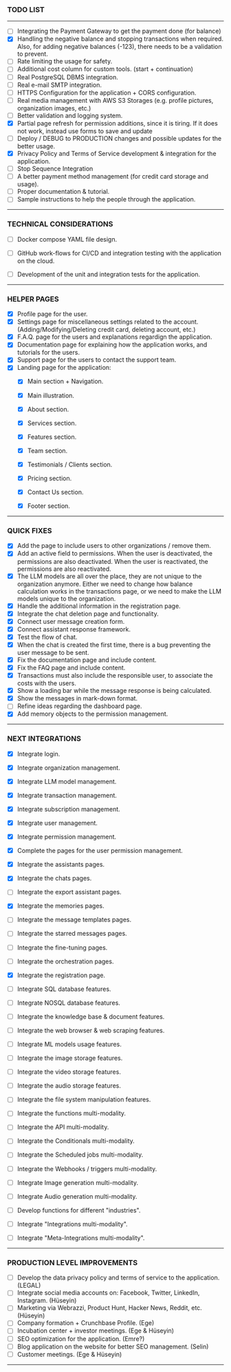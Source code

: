 
### TODO LIST

---

- [ ] Integrating the Payment Gateway to get the payment done (for balance)
- [X] Handling the negative balance and stopping transactions when required. Also, for adding negative balances (-123), there needs to be a validation to prevent.
- [ ] Rate limiting the usage for safety.
- [ ] Additional cost column for custom tools. (start + continuation)
- [ ] Real PostgreSQL DBMS integration.
- [ ] Real e-mail SMTP integration.
- [ ] HTTPS Configuration for the application + CORS configuration.
- [ ] Real media management with AWS S3 Storages (e.g. profile pictures, organization images, etc.)
- [ ] Better validation and logging system.
- [X] Partial page refresh for permission additions, since it is tiring. If it does not work, instead use forms to save and update
- [ ] Deploy / DEBUG to PRODUCTION changes and possible updates for the better usage.
- [X] Privacy Policy and Terms of Service development & integration for the application.
- [ ] Stop Sequence Integration
- [ ] A better payment method management (for credit card storage and usage).
- [ ] Proper documentation & tutorial.
- [ ] Sample instructions to help the people through the application.

---

### TECHNICAL CONSIDERATIONS

- [ ] Docker compose YAML file design.
- [ ] GitHub work-flows for CI/CD and integration testing with the application on the cloud.
- [ ] Development of the unit and integration tests for the application.


---


### HELPER PAGES

- [X] Profile page for the user.
- [X] Settings page for miscellaneous settings related to the account. (Adding/Modifying/Deleting credit card, deleting account, etc.)
- [X] F.A.Q. page for the users and explanations regardign the application.
- [X] Documentation page for explaining how the application works, and tutorials for the users.
- [X] Support page for the users to contact the support team.
- [X] Landing page for the application:
  - [X] Main section + Navigation.
  - [X] Main illustration.
  - [X] About section.
  - [X] Services section.
  - [X] Features section.
  - [X] Team section.
  - [X] Testimonials / Clients section.
  - [X] Pricing section.
  - [X] Contact Us section.
  - [X] Footer section.


---


### QUICK FIXES

- [X] Add the page to include users to other organizations / remove them.
- [X] Add an active field to permissions. When the user is deactivated, the permissions are also deactivated. When the user is reactivated, the permissions are also reactivated.
- [X] The LLM models are all over the place, they are not unique to the organization anymore. Either we need to change how balance calculation works in the transactions page, or we need to make the LLM models unique to the organization.
- [X] Handle the additional information in the registration page.
- [X] Integrate the chat deletion page and functionality.
- [X] Connect user message creation form.
- [X] Connect assistant response framework.
- [X] Test the flow of chat.
- [X] When the chat is created the first time, there is a bug preventing the user message to be sent.
- [X] Fix the documentation page and include content.
- [X] Fix the FAQ page and include content.
- [X] Transactions must also include the responsible user, to associate the costs with the users.
- [X] Show a loading bar while the message response is being calculated.
- [X] Show the messages in mark-down format.
- [ ] Refine ideas regarding the dashboard page.
- [X] Add memory objects to the permission management.
---


### NEXT INTEGRATIONS

- [X] Integrate login.
- [X] Integrate organization management.
- [X] Integrate LLM model management.
- [X] Integrate transaction management.
- [X] Integrate subscription management.
- [X] Integrate user management.
- [X] Integrate permission management.
- [X] Complete the pages for the user permission management.
- [X] Integrate the assistants pages.
- [X] Integrate the chats pages.
- [ ] Integrate the export assistant pages.
- [X] Integrate the memories pages.
- [ ] Integrate the message templates pages.
- [ ] Integrate the starred messages pages.
- [ ] Integrate the fine-tuning pages.
- [ ] Integrate the orchestration pages.
- [X] Integrate the registration page.
- [ ] Integrate SQL database features.
- [ ] Integrate NOSQL database features.
- [ ] Integrate the knowledge base & document features.
- [ ] Integrate the web browser & web scraping features.
- [ ] Integrate ML models usage features.
- [ ] Integrate the image storage features.
- [ ] Integrate the video storage features.
- [ ] Integrate the audio storage features.
- [ ] Integrate the file system manipulation features.
- [ ] Integrate the functions multi-modality.
- [ ] Integrate the API multi-modality.
- [ ] Integrate the Conditionals multi-modality.
- [ ] Integrate the Scheduled jobs multi-modality.
- [ ] Integrate the Webhooks / triggers multi-modality.
- [ ] Integrate Image generation multi-modality.
- [ ] Integrate Audio generation multi-modality.
- [ ] Develop functions for different "industries".
- [ ] Integrate "Integrations multi-modality".
- [ ] Integrate "Meta-Integrations multi-modality".


---

### PRODUCTION LEVEL IMPROVEMENTS

- [ ] Develop the data privacy policy and terms of service to the application. (LEGAL)
- [ ] Integrate social media accounts on: Facebook, Twitter, LinkedIn, Instagram. (Hüseyin)
- [ ] Marketing via Webrazzi, Product Hunt, Hacker News, Reddit, etc. (Hüseyin)
- [ ] Company formation + Crunchbase Profile. (Ege)
- [ ] Incubation center + investor meetings. (Ege & Hüseyin)
- [ ] SEO optimization for the application. (Emre?)
- [ ] Blog application on the website for better SEO management. (Selin)
- [ ] Customer meetings. (Ege & Hüseyin)

---
